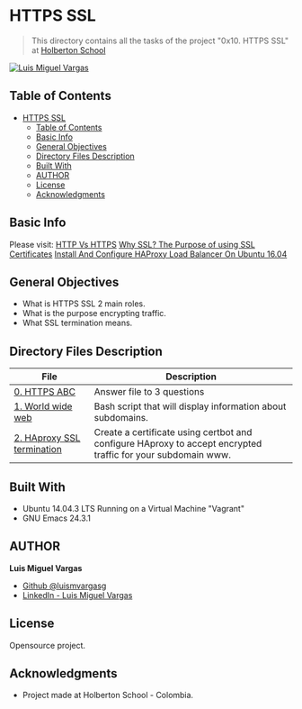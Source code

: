 # HTTPS SSL

> This directory contains all the tasks of the project "0x10. HTTPS SSL" at [Holberton School](https://www.holbertonschool.com "Holberton School.")

[![Luis Miguel Vargas](https://img.shields.io/twitter/url?style=social&url=https%3A%2F%2Ftwitter.com%2Fluismvargasg1)](https://twitter.com/luismvargasg1)

## Table of Contents

- [HTTPS SSL](#https-ssl)
  - [Table of Contents](#table-of-contents)
  - [Basic Info](#basic-info)
  - [General Objectives](#general-objectives)
  - [Directory Files Description](#directory-files-description)
  - [Built With](#built-with)
  - [AUTHOR](#author)
  - [License](#license)
  - [Acknowledgments](#acknowledgments)

## Basic Info

Please visit:
[HTTP Vs HTTPS](https://www.instantssl.com/http-vs-https)
[Why SSL? The Purpose of using SSL Certificates](https://www.sslshopper.com/why-ssl-the-purpose-of-using-ssl-certificates.html)
[Install And Configure HAProxy Load Balancer On Ubuntu 16.04](https://devops.ionos.com/tutorials/install-and-configure-haproxy-load-balancer-on-ubuntu-1604/)

## General Objectives

* What is HTTPS SSL 2 main roles.
* What is the purpose encrypting traffic.
* What SSL termination means.

## Directory Files Description

| **File** | **Description** |
|----------|-----------------|
| [0. HTTPS ABC](./0-https_abc) | Answer file to 3 questions |
| [1. World wide web](./1-world_wide_web) |  Bash script that will display information about subdomains. |
| [2. HAproxy SSL termination](./2-haproxy_ssl_termination) | Create a certificate using certbot and configure HAproxy to accept encrypted traffic for your subdomain www. |

## Built With

* Ubuntu 14.04.3 LTS Running on a Virtual Machine "Vagrant"
* GNU Emacs 24.3.1

## AUTHOR

**Luis Miguel Vargas**

* [Github @luismvargasg](https://github.com/luismvargasg)
* [LinkedIn - Luis Miguel Vargas](https://www.linkedin.com/in/luismvargasg/)

## License

Opensource project.

## Acknowledgments

* Project made at Holberton School - Colombia.
